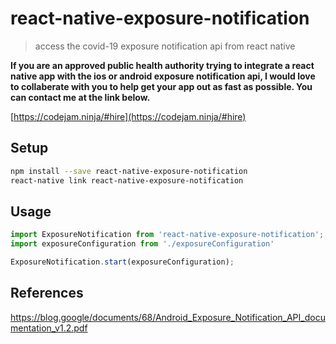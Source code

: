 # react-native-exposure-notification

> access the covid-19 exposure notification api from react native

**If you are an approved public health authority trying to integrate a react native
app with the ios or android exposure notification api, I would love to collaberate
with you to help get your app out as fast as possible. You can contact me at the link
below.**

[https://codejam.ninja/#hire](https://codejam.ninja/#hire)

## Setup

```sh
npm install --save react-native-exposure-notification
react-native link react-native-exposure-notification
```

## Usage

```js
import ExposureNotification from 'react-native-exposure-notification';
import exposureConfiguration from './exposureConfiguration'

ExposureNotification.start(exposureConfiguration);
```

## References

https://blog.google/documents/68/Android_Exposure_Notification_API_documentation_v1.2.pdf
